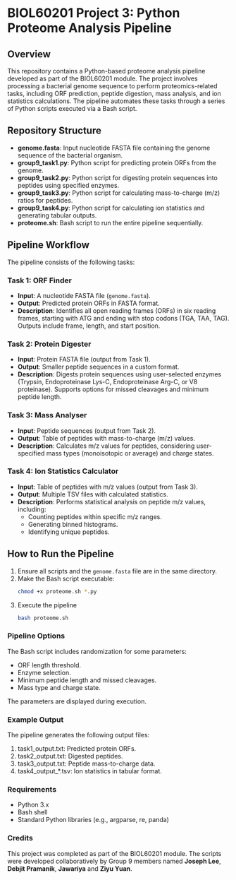 # BIOL60201 Project 3: Python Proteome Analysis Pipeline

## Overview
This repository contains a Python-based proteome analysis pipeline developed as part of the BIOL60201 module. The project involves processing a bacterial genome sequence to perform proteomics-related tasks, including ORF prediction, peptide digestion, mass analysis, and ion statistics calculations. The pipeline automates these tasks through a series of Python scripts executed via a Bash script.

## Repository Structure
- **genome.fasta**: Input nucleotide FASTA file containing the genome sequence of the bacterial organism.
- **group9_task1.py**: Python script for predicting protein ORFs from the genome.
- **group9_task2.py**: Python script for digesting protein sequences into peptides using specified enzymes.
- **group9_task3.py**: Python script for calculating mass-to-charge (m/z) ratios for peptides.
- **group9_task4.py**: Python script for calculating ion statistics and generating tabular outputs.
- **proteome.sh**: Bash script to run the entire pipeline sequentially.

## Pipeline Workflow
The pipeline consists of the following tasks:

### Task 1: ORF Finder
- **Input**: A nucleotide FASTA file (`genome.fasta`).
- **Output**: Predicted protein ORFs in FASTA format.
- **Description**: Identifies all open reading frames (ORFs) in six reading frames, starting with ATG and ending with stop codons (TGA, TAA, TAG). Outputs include frame, length, and start position.

### Task 2: Protein Digester
- **Input**: Protein FASTA file (output from Task 1).
- **Output**: Smaller peptide sequences in a custom format.
- **Description**: Digests protein sequences using user-selected enzymes (Trypsin, Endoproteinase Lys-C, Endoproteinase Arg-C, or V8 proteinase). Supports options for missed cleavages and minimum peptide length.

### Task 3: Mass Analyser
- **Input**: Peptide sequences (output from Task 2).
- **Output**: Table of peptides with mass-to-charge (m/z) values.
- **Description**: Calculates m/z values for peptides, considering user-specified mass types (monoisotopic or average) and charge states.

### Task 4: Ion Statistics Calculator
- **Input**: Table of peptides with m/z values (output from Task 3).
- **Output**: Multiple TSV files with calculated statistics.
- **Description**: Performs statistical analysis on peptide m/z values, including:
  - Counting peptides within specific m/z ranges.
  - Generating binned histograms.
  - Identifying unique peptides.

## How to Run the Pipeline
1. Ensure all scripts and the `genome.fasta` file are in the same directory.
2. Make the Bash script executable:
   ```bash
   chmod +x proteome.sh *.py
   ```
3. Execute the pipeline
   ```bash
   bash proteome.sh
   ```

### Pipeline Options
The Bash script includes randomization for some parameters:
- ORF length threshold.
- Enzyme selection.
- Minimum peptide length and missed cleavages.
- Mass type and charge state.

The parameters are displayed during execution.

### Example Output
The pipeline generates the following output files:
1. task1_output.txt: Predicted protein ORFs.
2. task2_output.txt: Digested peptides.
3. task3_output.txt: Peptide mass-to-charge data.
4. task4_output_*.tsv: Ion statistics in tabular format.

### Requirements
- Python 3.x
- Bash shell
- Standard Python libraries (e.g., argparse, re, panda)

### Credits
This project was completed as part of the BIOL60201 module. The scripts were developed collaboratively by Group 9 members named **Joseph Lee**, **Debjit Pramanik**, **Jawariya** and **Ziyu Yuan**.